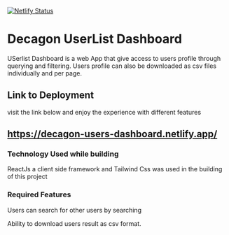 [![Netlify Status](https://api.netlify.com/api/v1/badges/2811387b-a1f7-450b-b05f-a08090f30e6a/deploy-status)](https://app.netlify.com/sites/decagon-users-dashboard/deploys)
# Decagon UserList Dashboard

USerlist Dashboard is a web App that give access to users profile through querying and filtering. Users profile can also be downloaded as csv files individually and per page.

## Link to Deployment

visit the link below and enjoy the experience with different features

## https://decagon-users-dashboard.netlify.app/

### Technology Used while building

ReactJs a client side framework and Tailwind Css was used in the building of this project

### Required Features

Users can search for other users by searching

Ability to download users result as csv format.